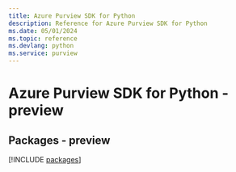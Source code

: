 ```yaml
---
title: Azure Purview SDK for Python
description: Reference for Azure Purview SDK for Python
ms.date: 05/01/2024
ms.topic: reference
ms.devlang: python
ms.service: purview
---
```

# Azure Purview SDK for Python - preview
## Packages - preview
[!INCLUDE [packages](purview-index.md)]